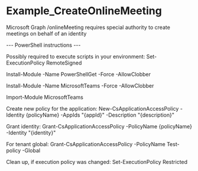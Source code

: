 ﻿# Example_CreateOnlineMeeting

Microsoft Graph /onlineMeeting requires special authority to create meetings on behalf of an identity

--- PowerShell instructions ---

Possibly required to execute scripts in your environment:
Set-ExecutionPolicy RemoteSigned



Install-Module -Name PowerShellGet -Force -AllowClobber


Install-Module -Name MicrosoftTeams -Force -AllowClobber



Import-Module MicrosoftTeams



Create new policy for the application:
New-CsApplicationAccessPolicy -Identity {policyName} -AppIds "{appId}" -Description "{description}"



Grant identity: 
Grant-CsApplicationAccessPolicy -PolicyName {policyName} -Identity "{identity}"



For tenant global:
Grant-CsApplicationAccessPolicy -PolicyName Test-policy -Global



Clean up, if execution policy was changed:
Set-ExecutionPolicy Restricted

